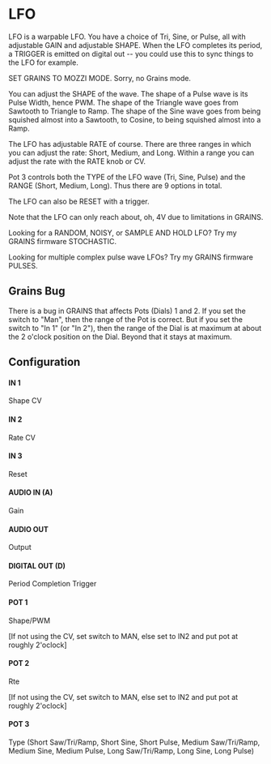 # LFO

LFO is a warpable LFO.  You have a choice of Tri, Sine, or Pulse, all with adjustable GAIN
and adjustable SHAPE. When the LFO completes its period, a TRIGGER is emitted on
digital out -- you could use this to sync things to the LFO for example.

SET GRAINS TO MOZZI MODE.  Sorry, no Grains mode.

You can adjust the SHAPE of the wave.  The shape of a Pulse wave is its Pulse Width,
hence PWM.  The shape of the Triangle wave goes from Sawtooth to Triangle to Ramp.
The shape of the Sine wave goes from being squished almost into a Sawtooth, to Cosine,
to being squished almost into a Ramp.

The LFO has adjustable RATE of course.  There are three ranges in which you can adjust
the rate: Short, Medium, and Long.  Within a range you can adjust the rate with the RATE
knob or CV.

Pot 3 controls both the TYPE of the LFO wave (Tri, Sine, Pulse) and the RANGE (Short, Medium, Long).  Thus there are 9 options in total.

The LFO can also be RESET with a trigger.  

Note that the LFO can only reach about, oh, 4V due to limitations in GRAINS.

Looking for a RANDOM, NOISY, or SAMPLE AND HOLD LFO?  Try my GRAINS firmware STOCHASTIC.

Looking for multiple complex pulse wave LFOs?  Try my GRAINS firmware PULSES.


## Grains Bug

There is a bug in GRAINS that affects Pots (Dials) 1 and 2.  If you set the  switch to "Man", then the range of the Pot is correct.  But if you set the switch  to "In 1" (or "In 2"), then the range of the Dial is at maximum at about the 2 o'clock position on the Dial.  Beyond that it stays at maximum.



## Configuration

#### IN 1
Shape CV
#### IN 2
Rate CV
#### IN 3
Reset
#### AUDIO IN (A)
Gain
#### AUDIO OUT
Output
#### DIGITAL OUT (D) 
Period Completion Trigger
#### POT 1
Shape/PWM

[If not using the CV, set switch to MAN, else set to IN2 and put pot at roughly 2'oclock]
#### POT 2
Rte

[If not using the CV, set switch to MAN, else set to IN2 and put pot at roughly 2'oclock]
#### POT 3
Type (Short Saw/Tri/Ramp, Short Sine, Short Pulse, Medium Saw/Tri/Ramp, Medium Sine, Medium Pulse, Long Saw/Tri/Ramp, Long Sine, Long Pulse)

